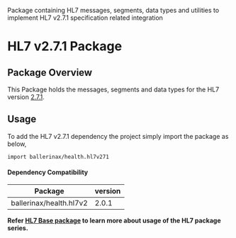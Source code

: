 Package containing HL7 messages, segments, data types and utilities to implement HL7 v2.7.1 specification related
integration

# HL7 v2.7.1 Package

## Package Overview

This Package holds the messages, segments and data types for the HL7 version [2.7.1](https://www.hl7.org/implement/standards/product_brief.cfm?product_id=277).

## Usage

To add the HL7 v2.7.1 dependency the project simply import the package as below,
```ballerina
import ballerinax/health.hl7v271
```

#### Dependency Compatibility

| Package                       | version |
|-------------------------------|---------|
| ballerinax/health.hl7v2       | 2.0.1   |

**Refer [HL7 Base package](https://central.ballerina.io/ballerinax/health.hl7v2) to learn more about usage of
the HL7 package series.**

